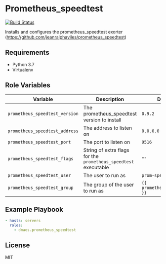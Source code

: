 # Prometheus_speedtest

[![Build Status](https://travis-ci.com/dmaes/ansible-role-prometheus_speedtest.svg?branch=master)](https://travis-ci.com/dmaes/ansible-role-prometheus_speedtest)

Installs and configures the prometheus_speedtest exorter (https://github.com/jeanralphaviles/prometheus_speedtest)

## Requirements
* Python 3.7
* Virtualenv

## Role Variables
| Variable | Description | Default value |
| --- | --- | --- |
| `prometheus_speedtest_version` | The prometheus_speedtest version to install | `0.9.2` |
| `prometheus_speedtest_address` | The address to listen on | `0.0.0.0` |
| `prometheus_speedtest_port` | The port to listen on | `9516` |
| `prometheus_speedtest_flags` | String of extra flags for the `prometheus_speedtest` executable | `""` |
| `prometheus_speedtest_user` | The user to run as | `prom-speedtest` |
| `prometheus_speedtest_group` | The group of the user to run as | `{{ prometheus_speedtest_user }}` |

## Example Playbook
```yaml
- hosts: servers
  roles:
    - dmaes.prometheus_speedtest
```

## License
MIT
